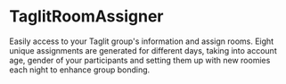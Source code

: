 # TaglitRoomAssigner

Easily access to your Taglit group's information and assign rooms. Eight unique assignments are generated for different days, taking into account age, gender of your participants and setting them up with new roomies each night to enhance group bonding.
